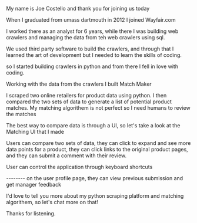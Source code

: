 My name is Joe Costello and thank you for joining us today

When I graduated from umass dartmouth in 2012 I joined Wayfair.com

I worked there as an analyst for 6 years, while there I was building web crawlers and managing the data from teh web crawlers using sql. 

We used third party software to build the crawlers, and through that I learned the art of development but I needed to learn the skills of coding. 

so I started building crawlers in python and from there I fell in love with coding.

Working with the data from the crawlers I built Match Maker

I scraped two online retailers for product data using python. I then compared the two sets of data to generate a list of potential product matches. My matching algorithem is not perfect so I need humans to review the matches

The best way to compare data is through a UI, so let's take a look at the Matching UI that I made

Users can compare two sets of data, they can click to expand and see more data points for a product, they can click links to the original product pages, and they can submit a comment with their review.

User can control the application through keyboard shortcuts

--------   on the user profile page, they can view previous submission and get manager feedback

<!--this UI is professional but who says work has to be boring? I slapped a new paint job on it and for every 10 matches you review you get a gif of a puppy or a kitten-->

I'd love to tell you more about my python scraping platform and matching algorithem, so let's chat more on that!

Thanks for listening. 
